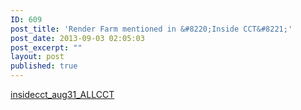 ```yaml
---
ID: 609
post_title: 'Render Farm mentioned in &#8220;Inside CCT&#8221;'
post_date: 2013-09-03 02:05:03
post_excerpt: ""
layout: post
published: true
---
```

<a href="/uploads/2013/09/insidecct_aug31_ALLCCT.pdf">insidecct_aug31_ALLCCT</a>